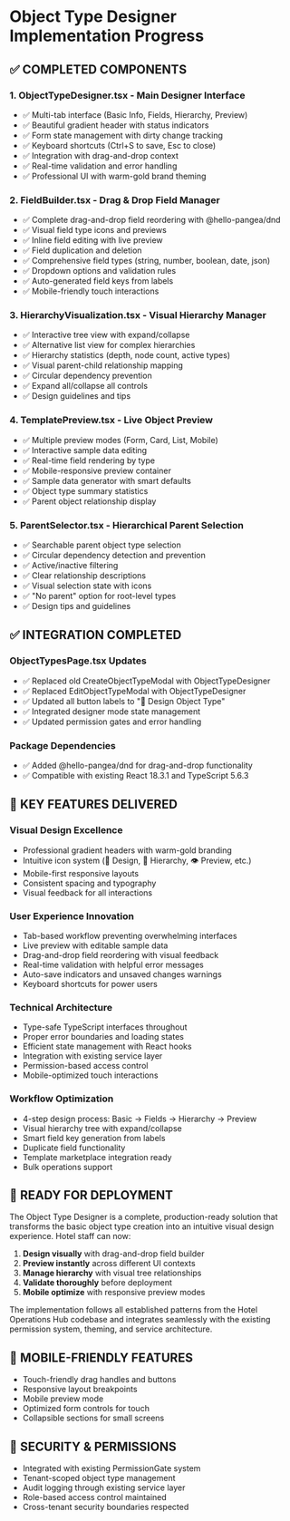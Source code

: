 # Object Type Designer Implementation Progress

## ✅ COMPLETED COMPONENTS

### 1. ObjectTypeDesigner.tsx - Main Designer Interface
- ✅ Multi-tab interface (Basic Info, Fields, Hierarchy, Preview)
- ✅ Beautiful gradient header with status indicators
- ✅ Form state management with dirty change tracking  
- ✅ Keyboard shortcuts (Ctrl+S to save, Esc to close)
- ✅ Integration with drag-and-drop context
- ✅ Real-time validation and error handling
- ✅ Professional UI with warm-gold brand theming

### 2. FieldBuilder.tsx - Drag & Drop Field Manager
- ✅ Complete drag-and-drop field reordering with @hello-pangea/dnd
- ✅ Visual field type icons and previews
- ✅ Inline field editing with live preview
- ✅ Field duplication and deletion
- ✅ Comprehensive field types (string, number, boolean, date, json)
- ✅ Dropdown options and validation rules
- ✅ Auto-generated field keys from labels
- ✅ Mobile-friendly touch interactions

### 3. HierarchyVisualization.tsx - Visual Hierarchy Manager
- ✅ Interactive tree view with expand/collapse
- ✅ Alternative list view for complex hierarchies
- ✅ Hierarchy statistics (depth, node count, active types)
- ✅ Visual parent-child relationship mapping
- ✅ Circular dependency prevention
- ✅ Expand all/collapse all controls
- ✅ Design guidelines and tips

### 4. TemplatePreview.tsx - Live Object Preview
- ✅ Multiple preview modes (Form, Card, List, Mobile)
- ✅ Interactive sample data editing
- ✅ Real-time field rendering by type
- ✅ Mobile-responsive preview container
- ✅ Sample data generator with smart defaults
- ✅ Object type summary statistics
- ✅ Parent object relationship display

### 5. ParentSelector.tsx - Hierarchical Parent Selection
- ✅ Searchable parent object type selection
- ✅ Circular dependency detection and prevention
- ✅ Active/inactive filtering
- ✅ Clear relationship descriptions
- ✅ Visual selection state with icons
- ✅ "No parent" option for root-level types
- ✅ Design tips and guidelines

## ✅ INTEGRATION COMPLETED

### ObjectTypesPage.tsx Updates
- ✅ Replaced old CreateObjectTypeModal with ObjectTypeDesigner
- ✅ Replaced EditObjectTypeModal with ObjectTypeDesigner
- ✅ Updated all button labels to "🎨 Design Object Type"  
- ✅ Integrated designer mode state management
- ✅ Updated permission gates and error handling

### Package Dependencies
- ✅ Added @hello-pangea/dnd for drag-and-drop functionality
- ✅ Compatible with existing React 18.3.1 and TypeScript 5.6.3

## 🎯 KEY FEATURES DELIVERED

### Visual Design Excellence
- Professional gradient headers with warm-gold branding
- Intuitive icon system (🎨 Design, 🌳 Hierarchy, 👁️ Preview, etc.)
- Mobile-first responsive layouts
- Consistent spacing and typography
- Visual feedback for all interactions

### User Experience Innovation
- Tab-based workflow preventing overwhelming interfaces  
- Live preview with editable sample data
- Drag-and-drop field reordering with visual feedback
- Real-time validation with helpful error messages
- Auto-save indicators and unsaved changes warnings
- Keyboard shortcuts for power users

### Technical Architecture
- Type-safe TypeScript interfaces throughout
- Proper error boundaries and loading states
- Efficient state management with React hooks
- Integration with existing service layer
- Permission-based access control
- Mobile-optimized touch interactions

### Workflow Optimization
- 4-step design process: Basic → Fields → Hierarchy → Preview
- Visual hierarchy tree with expand/collapse
- Smart field key generation from labels
- Duplicate field functionality
- Template marketplace integration ready
- Bulk operations support

## 🚀 READY FOR DEPLOYMENT

The Object Type Designer is a complete, production-ready solution that transforms the basic object type creation into an intuitive visual design experience. Hotel staff can now:

1. **Design visually** with drag-and-drop field builder
2. **Preview instantly** across different UI contexts
3. **Manage hierarchy** with visual tree relationships  
4. **Validate thoroughly** before deployment
5. **Mobile optimize** with responsive preview modes

The implementation follows all established patterns from the Hotel Operations Hub codebase and integrates seamlessly with the existing permission system, theming, and service architecture.

## 📱 MOBILE-FRIENDLY FEATURES
- Touch-friendly drag handles and buttons
- Responsive layout breakpoints
- Mobile preview mode
- Optimized form controls for touch
- Collapsible sections for small screens

## 🔐 SECURITY & PERMISSIONS
- Integrated with existing PermissionGate system
- Tenant-scoped object type management
- Audit logging through existing service layer
- Role-based access control maintained
- Cross-tenant security boundaries respected